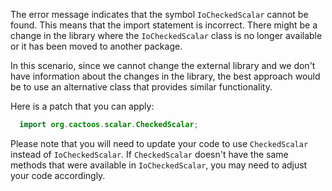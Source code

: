 The error message indicates that the symbol `IoCheckedScalar` cannot be found. This means that the import statement is incorrect. There might be a change in the library where the `IoCheckedScalar` class is no longer available or it has been moved to another package.

In this scenario, since we cannot change the external library and we don't have information about the changes in the library, the best approach would be to use an alternative class that provides similar functionality.

Here is a patch that you can apply:

```java
  import org.cactoos.scalar.CheckedScalar;
```

Please note that you will need to update your code to use `CheckedScalar` instead of `IoCheckedScalar`. If `CheckedScalar` doesn't have the same methods that were available in `IoCheckedScalar`, you may need to adjust your code accordingly.